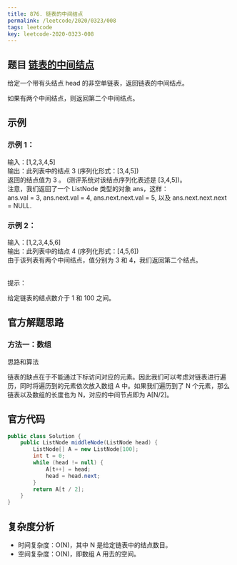 ```yaml
---
title: 876. 链表的中间结点
permalink: /leetcode/2020/0323/008
tags: leetcode
key: leetcode-2020-0323-008
---
```


## 题目 [链表的中间结点](https://leetcode-cn.com/problems/middle-of-the-linked-list/)
给定一个带有头结点 head 的非空单链表，返回链表的中间结点。

如果有两个中间结点，则返回第二个中间结点。

## 示例

### 示例 1：

输入：[1,2,3,4,5]    
输出：此列表中的结点 3 (序列化形式：[3,4,5])    
返回的结点值为 3 。 (测评系统对该结点序列化表述是 [3,4,5])。   
注意，我们返回了一个 ListNode 类型的对象 ans，这样：   
ans.val = 3, ans.next.val = 4, ans.next.next.val = 5, 以及 ans.next.next.next = NULL.
### 示例 2：

输入：[1,2,3,4,5,6]    
输出：此列表中的结点 4 (序列化形式：[4,5,6])    
由于该列表有两个中间结点，值分别为 3 和 4，我们返回第二个结点。    
 

提示：

给定链表的结点数介于 1 和 100 之间。



## 官方解题思路
### 方法一：数组
思路和算法

链表的缺点在于不能通过下标访问对应的元素。因此我们可以考虑对链表进行遍历，同时将遍历到的元素依次放入数组 A 中。如果我们遍历到了 N 个元素，那么链表以及数组的长度也为 N，对应的中间节点即为 A[N/2]。


## 官方代码
```java
public class Solution {
    public ListNode middleNode(ListNode head) {
        ListNode[] A = new ListNode[100];
        int t = 0;
        while (head != null) {
            A[t++] = head;
            head = head.next;
        }
        return A[t / 2];
    }
}
```

## 复杂度分析
- 时间复杂度：O(N)，其中 N 是给定链表中的结点数目。
- 空间复杂度：O(N)，即数组 A 用去的空间。
